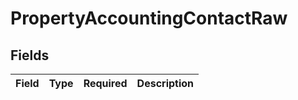 # PropertyAccountingContactRaw


## Fields

| Field       | Type        | Required    | Description |
| ----------- | ----------- | ----------- | ----------- |